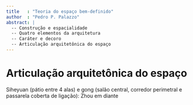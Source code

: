```yaml
---
title   : "Teoria do espaço bem-definido"
author  : "Pedro P. Palazzo"
abstract: |
  -- Construção e espacialidade
  -- Quatro elementos da arquitetura
  -- Caráter e decoro
  -- Articulação arquitetônica do espaço
---
```


# Articulação arquitetônica do espaço #

Siheyuan (pátio entre 4 alas) e gong (salão central, corredor perimetral
e passarela coberta de ligação): Zhou em diante
